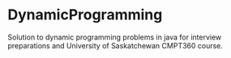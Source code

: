 # DynamicProgramming
Solution to dynamic programming problems in java for interview preparations and University of Saskatchewan CMPT360 course.
